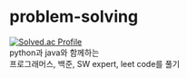 # problem-solving

[![Solved.ac Profile](http://mazassumnida.wtf/api/v2/generate_badge?boj=dndbekfrl1)](https://solved.ac/dndbekfrl1/) <br/>
python과 java와 함께하는 <br/>
프로그래머스, 백준, SW expert, leet code를 풀기

